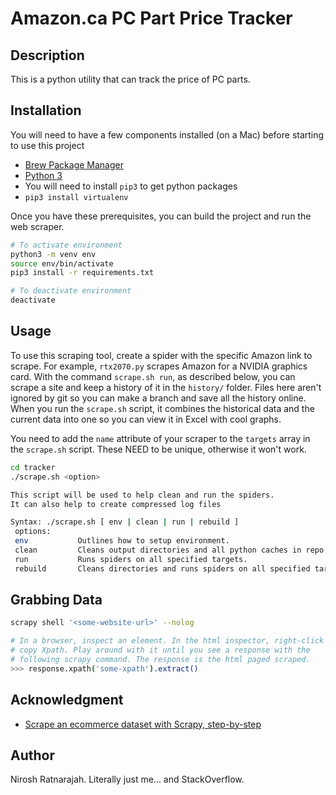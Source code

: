 # Amazon.ca PC Part Price Tracker

## Description

This is a python utility that can track the price of PC parts.

## Installation

You will need to have a few components installed (on a Mac) before starting to use this project

- [Brew Package Manager](https://brew.sh)
- [Python 3](https://docs.python-guide.org/starting/install3/osx/)
- You will need to install `pip3` to get python packages
- `pip3 install virtualenv`

Once you have these prerequisites, you can build the project and run the web scraper.

```bash
# To activate environment
python3 -m venv env
source env/bin/activate
pip3 install -r requirements.txt

# To deactivate environment
deactivate
```

## Usage

To use this scraping tool, create a spider with the specific Amazon link to scrape. For example, `rtx2070.py` scrapes Amazon for a NVIDIA graphics card. With the command `scrape.sh run`, as described below, you can scrape a site and keep a history of it in the `history/` folder. Files here aren't ignored by git so you can make a branch and save all the history online. When you run the `scrape.sh` script, it combines the historical data and the current data into one so you can view it in Excel with cool graphs.

You need to add the `name` attribute of your scraper to the `targets` array in the `scrape.sh` script. These NEED to be unique, otherwise it won't work.

```bash
cd tracker
./scrape.sh <option>
```

```bash
This script will be used to help clean and run the spiders. 
It can also help to create compressed log files  

Syntax: ./scrape.sh [ env | clean | run | rebuild ] 
 options: 
 env           Outlines how to setup environment. 
 clean         Cleans output directories and all python caches in repo. 
 run           Runs spiders on all specified targets. 
 rebuild       Cleans directories and runs spiders on all specified targets. 
```

## Grabbing Data

```bash
scrapy shell '<some-website-url>' --nolog

# In a browser, inspect an element. In the html inspector, right-click and
# copy Xpath. Play around with it until you see a response with the
# following scrapy command. The response is the html paged scraped.
>>> response.xpath('some-xpath').extract()
```


## Acknowledgment

- [Scrape an ecommerce dataset with Scrapy, step-by-step](https://medium.com/@tobritton/scrape-an-ecommerce-dataset-with-scrapy-from-start-to-finish-b31540df9bfa)

## Author

Nirosh Ratnarajah. Literally just me... and StackOverflow.
